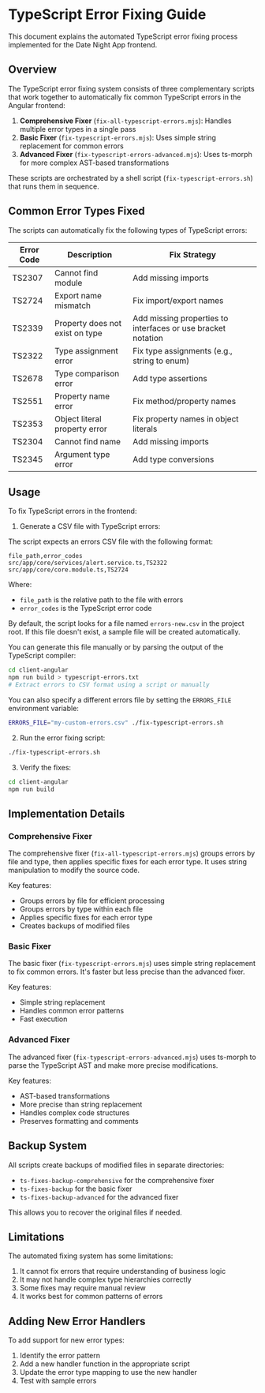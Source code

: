 # TypeScript Error Fixing Guide

This document explains the automated TypeScript error fixing process implemented for the Date Night App frontend.

## Overview

The TypeScript error fixing system consists of three complementary scripts that work together to automatically fix common TypeScript errors in the Angular frontend:

1. **Comprehensive Fixer** (`fix-all-typescript-errors.mjs`): Handles multiple error types in a single pass
2. **Basic Fixer** (`fix-typescript-errors.mjs`): Uses simple string replacement for common errors
3. **Advanced Fixer** (`fix-typescript-errors-advanced.mjs`): Uses ts-morph for more complex AST-based transformations

These scripts are orchestrated by a shell script (`fix-typescript-errors.sh`) that runs them in sequence.

## Common Error Types Fixed

The scripts can automatically fix the following types of TypeScript errors:

| Error Code | Description                     | Fix Strategy                                                 |
| ---------- | ------------------------------- | ------------------------------------------------------------ |
| TS2307     | Cannot find module              | Add missing imports                                          |
| TS2724     | Export name mismatch            | Fix import/export names                                      |
| TS2339     | Property does not exist on type | Add missing properties to interfaces or use bracket notation |
| TS2322     | Type assignment error           | Fix type assignments (e.g., string to enum)                  |
| TS2678     | Type comparison error           | Add type assertions                                          |
| TS2551     | Property name error             | Fix method/property names                                    |
| TS2353     | Object literal property error   | Fix property names in object literals                        |
| TS2304     | Cannot find name                | Add missing imports                                          |
| TS2345     | Argument type error             | Add type conversions                                         |

## Usage

To fix TypeScript errors in the frontend:

1. Generate a CSV file with TypeScript errors:

The script expects an errors CSV file with the following format:

```
file_path,error_codes
src/app/core/services/alert.service.ts,TS2322
src/app/core/core.module.ts,TS2724
```

Where:

- `file_path` is the relative path to the file with errors
- `error_codes` is the TypeScript error code

By default, the script looks for a file named `errors-new.csv` in the project root. If this file doesn't exist, a sample file will be created automatically.

You can generate this file manually or by parsing the output of the TypeScript compiler:

```bash
cd client-angular
npm run build > typescript-errors.txt
# Extract errors to CSV format using a script or manually
```

You can also specify a different errors file by setting the `ERRORS_FILE` environment variable:

```bash
ERRORS_FILE="my-custom-errors.csv" ./fix-typescript-errors.sh
```

2. Run the error fixing script:

```bash
./fix-typescript-errors.sh
```

3. Verify the fixes:

```bash
cd client-angular
npm run build
```

## Implementation Details

### Comprehensive Fixer

The comprehensive fixer (`fix-all-typescript-errors.mjs`) groups errors by file and type, then applies specific fixes for each error type. It uses string manipulation to modify the source code.

Key features:

- Groups errors by file for efficient processing
- Groups errors by type within each file
- Applies specific fixes for each error type
- Creates backups of modified files

### Basic Fixer

The basic fixer (`fix-typescript-errors.mjs`) uses simple string replacement to fix common errors. It's faster but less precise than the advanced fixer.

Key features:

- Simple string replacement
- Handles common error patterns
- Fast execution

### Advanced Fixer

The advanced fixer (`fix-typescript-errors-advanced.mjs`) uses ts-morph to parse the TypeScript AST and make more precise modifications.

Key features:

- AST-based transformations
- More precise than string replacement
- Handles complex code structures
- Preserves formatting and comments

## Backup System

All scripts create backups of modified files in separate directories:

- `ts-fixes-backup-comprehensive` for the comprehensive fixer
- `ts-fixes-backup` for the basic fixer
- `ts-fixes-backup-advanced` for the advanced fixer

This allows you to recover the original files if needed.

## Limitations

The automated fixing system has some limitations:

1. It cannot fix errors that require understanding of business logic
2. It may not handle complex type hierarchies correctly
3. Some fixes may require manual review
4. It works best for common patterns of errors

## Adding New Error Handlers

To add support for new error types:

1. Identify the error pattern
2. Add a new handler function in the appropriate script
3. Update the error type mapping to use the new handler
4. Test with sample errors
